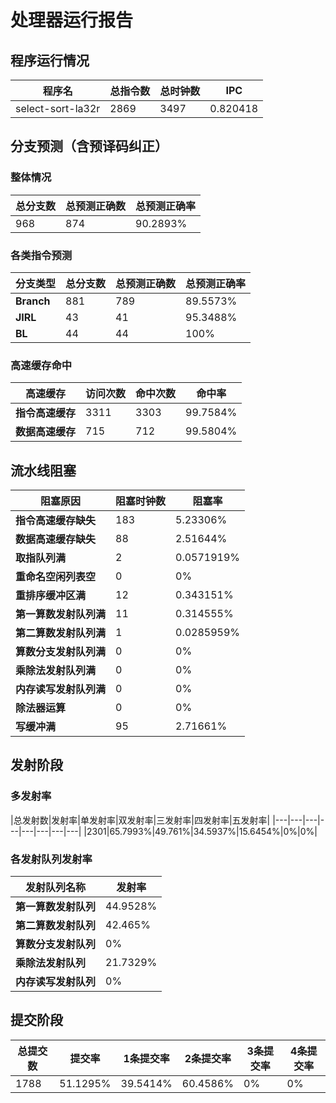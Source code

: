 # 处理器运行报告
## 程序运行情况
|程序名|总指令数|总时钟数|IPC|
|---|---|---|---|
|select-sort-la32r|2869|3497|0.820418|

## 分支预测（含预译码纠正）
### 整体情况
|总分支数|总预测正确数|总预测正确率|
|---|---|---|
|968|874|90.2893%|

### 各类指令预测
|分支类型|总分支数|总预测正确数|总预测正确率|
|---|---|---|---|
|**Branch**| 881 | 789 | 89.5573%|
|**JIRL**| 43 | 41 | 95.3488%|
|**BL**| 44 | 44 | 100%|

### 高速缓存命中
|高速缓存|访问次数|命中次数|命中率|
|---|---|---|---|
|**指令高速缓存**| 3311 | 3303 | 99.7584%|
|**数据高速缓存**| 715 | 712 | 99.5804%|
## 流水线阻塞
|阻塞原因|阻塞时钟数|阻塞率|
|---|---|---|
|**指令高速缓存缺失**| 183 | 5.23306%|
|**数据高速缓存缺失**| 88 | 2.51644%|
|**取指队列满**| 2 | 0.0571919%|
|**重命名空闲列表空**|0 | 0%|
|**重排序缓冲区满**|12 | 0.343151%|
|**第一算数发射队列满**|11 | 0.314555%|
|**第二算数发射队列满**|1 | 0.0285959%|
|**算数分支发射队列满**|0 | 0%|
|**乘除法发射队列满**|0 | 0%|
|**内存读写发射队列满**|0 | 0%|
|**除法器运算**|0 | 0%|
|**写缓冲满**|95 | 2.71661%|

## 发射阶段
### 多发射率
|总发射数|发射率|单发射率|双发射率|三发射率|四发射率|五发射率|
|---|---|---|---|---|---|---|---|
|2301|65.7993%|49.761%|34.5937%|15.6454%|0%|0%|

### 各发射队列发射率
|发射队列名称|发射率|
|---|---|
|**第一算数发射队列**|44.9528%|
|**第二算数发射队列**|42.465%|
|**算数分支发射队列**|0%|
|**乘除法发射队列**|21.7329%|
|**内存读写发射队列**|0%|

## 提交阶段
|总提交数|提交率|1条提交率|2条提交率|3条提交率|4条提交率|
|---|---|---|---|---|---|
|1788|51.1295%|39.5414%|60.4586%|0%|0%|
